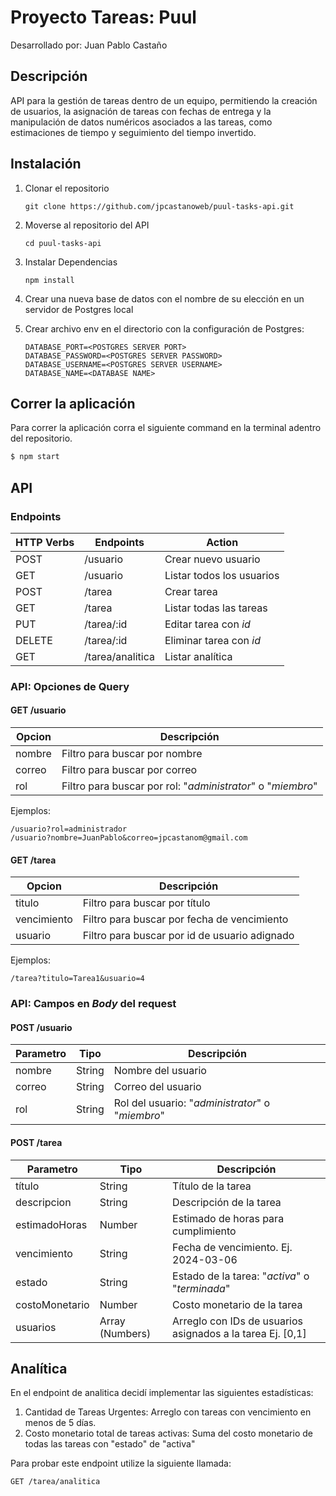 # Proyecto Tareas: Puul

Desarrollado por: Juan Pablo Castaño

## Descripción

API para la gestión de tareas dentro de un equipo, permitiendo la creación de usuarios, la asignación de tareas con fechas de entrega y la manipulación de datos numéricos asociados a las tareas, como estimaciones de tiempo y seguimiento del tiempo invertido.

## Instalación

1. Clonar el repositorio

   ```
   git clone https://github.com/jpcastanoweb/puul-tasks-api.git
   ```

2. Moverse al repositorio del API

   ```
   cd puul-tasks-api
   ```

3. Instalar Dependencias

   ```
   npm install
   ```

4. Crear una nueva base de datos con el nombre de su elección en un servidor de Postgres local

5. Crear archivo env en el directorio con la configuración de Postgres:
   ```
   DATABASE_PORT=<POSTGRES SERVER PORT>
   DATABASE_PASSWORD=<POSTGRES SERVER PASSWORD>
   DATABASE_USERNAME=<POSTGRES SERVER USERNAME>
   DATABASE_NAME=<DATABASE NAME>
   ```

## Correr la aplicación

Para correr la aplicación corra el siguiente command en la terminal adentro del repositorio.

```bash
$ npm start
```

## API

### Endpoints

| HTTP Verbs | Endpoints        | Action                    |
| ---------- | ---------------- | ------------------------- |
| POST       | /usuario         | Crear nuevo usuario       |
| GET        | /usuario         | Listar todos los usuarios |
| POST       | /tarea           | Crear tarea               |
| GET        | /tarea           | Listar todas las tareas   |
| PUT        | /tarea/:id       | Editar tarea con _id_     |
| DELETE     | /tarea/:id       | Eliminar tarea con _id_   |
| GET        | /tarea/analitica | Listar analítica          |

### API: Opciones de Query

#### GET /usuario

| Opcion | Descripción                                                 |
| ------ | ----------------------------------------------------------- |
| nombre | Filtro para buscar por nombre                               |
| correo | Filtro para buscar por correo                               |
| rol    | Filtro para buscar por rol: "_administrator_" o "_miembro_" |

Ejemplos:

```
/usuario?rol=administrador
/usuario?nombre=JuanPablo&correo=jpcastanom@gmail.com
```

#### GET /tarea

| Opcion      | Descripción                                   |
| ----------- | --------------------------------------------- |
| titulo      | Filtro para buscar por título                 |
| vencimiento | Filtro para buscar por fecha de vencimiento   |
| usuario     | Filtro para buscar por id de usuario adignado |

Ejemplos:

```
/tarea?titulo=Tarea1&usuario=4
```

### API: Campos en _Body_ del request

#### POST /usuario

| Parametro | Tipo   | Descripción                                      |
| --------- | ------ | ------------------------------------------------ |
| nombre    | String | Nombre del usuario                               |
| correo    | String | Correo del usuario                               |
| rol       | String | Rol del usuario: "_administrator_" o "_miembro_" |

#### POST /tarea

| Parametro      | Tipo            | Descripción                                                |
| -------------- | --------------- | ---------------------------------------------------------- |
| título         | String          | Título de la tarea                                         |
| descripcion    | String          | Descripción de la tarea                                    |
| estimadoHoras  | Number          | Estimado de horas para cumplimiento                        |
| vencimiento    | String          | Fecha de vencimiento. Ej. 2024-03-06                       |
| estado         | String          | Estado de la tarea: "_activa_" o "_terminada_"             |
| costoMonetario | Number          | Costo monetario de la tarea                                |
| usuarios       | Array (Numbers) | Arreglo con IDs de usuarios asignados a la tarea Ej. [0,1] |

## Analítica

En el endpoint de analitica decidí implementar las siguientes estadísticas:

1. Cantidad de Tareas Urgentes: Arreglo con tareas con vencimiento en menos de 5 días.
2. Costo monetario total de tareas activas: Suma del costo monetario de todas las tareas con "estado" de "activa"

Para probar este endpoint utilize la siguiente llamada:

```
GET /tarea/analitica
```
